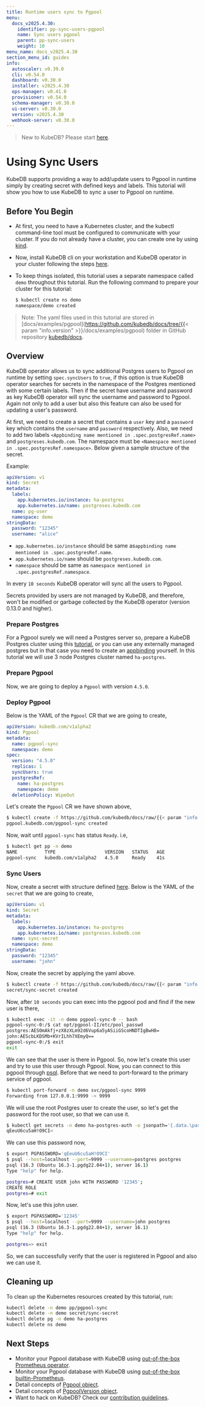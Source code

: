 ```yaml
---
title: Runtime users sync to Pgpool
menu:
  docs_v2025.4.30:
    identifier: pp-sync-users-pgpool
    name: Sync users pgpool
    parent: pp-sync-users
    weight: 10
menu_name: docs_v2025.4.30
section_menu_id: guides
info:
  autoscaler: v0.39.0
  cli: v0.54.0
  dashboard: v0.30.0
  installer: v2025.4.30
  ops-manager: v0.41.0
  provisioner: v0.54.0
  schema-manager: v0.30.0
  ui-server: v0.30.0
  version: v2025.4.30
  webhook-server: v0.30.0
---
```


> New to KubeDB? Please start [here](/docs/v2025.4.30/README).

# Using Sync Users

KubeDB supports providing a way to add/update users to Pgpool in runtime simply by creating secret with defined keys and labels. This tutorial will show you how to use KubeDB to sync a user to Pgpool on runtime.

## Before You Begin

- At first, you need to have a Kubernetes cluster, and the kubectl command-line tool must be configured to communicate with your cluster. If you do not already have a cluster, you can create one by using [kind](https://kind.sigs.k8s.io/docs/user/quick-start/).

- Now, install KubeDB cli on your workstation and KubeDB operator in your cluster following the steps [here](/docs/v2025.4.30/setup/README).

- To keep things isolated, this tutorial uses a separate namespace called `demo` throughout this tutorial. Run the following command to prepare your cluster for this tutorial:

  ```bash
  $ kubectl create ns demo
  namespace/demo created
  ```

> Note: The yaml files used in this tutorial are stored in [docs/examples/pgpool](https://github.com/kubedb/docs/tree/{{< param "info.version" >}}/docs/examples/pgpool) folder in GitHub repository [kubedb/docs](https://github.com/kubedb/docs).

## Overview

KubeDB operator allows us to sync additional Postgres users to Pgpool on runtime by setting `spec.syncUsers` to `true`, if this option is true KubeDB operator searches for secrets in the namespace of the Postgres mentioned with some certain labels. Then if the secret have username and password as key KubeDB operator will sync the username and password to Pgpool. Again not only to add a user but also this feature can also be used for updating a user's password.

At first, we need to create a secret that contains a `user` key and a `password` key which contains the `username` and `password` respectively. Also, we need to add two labels `<Appbinding name mentioned in .spec.postgresRef.name>` and `postgreses.kubedb.com`. The namespace must be `<Namespace mentioned in .spec.postgresRef.namespace>`. Below given a sample structure of the secret.

Example:

```yaml
apiVersion: v1
kind: Secret
metadata:
  labels:
    app.kubernetes.io/instance: ha-postgres
    app.kubernetes.io/name: postgreses.kubedb.com
  name: pg-user
  namespace: demo
stringData:
  password: "12345"
  username: "alice"
```
- `app.kubernetes.io/instance` should be same as`appbinding name mentioned in .spec.postgresRef.name`.
- `app.kubernetes.io/name` should be `postgreses.kubedb.com`.
- `namespace` should be same as `namespace mentioned in .spec.postgresRef.namespace`.

In every `10 seconds` KubeDB operator will sync all the users to Pgpool.

Secrets provided by users are not managed by KubeDB, and therefore, won't be modified or garbage collected by the KubeDB operator (version 0.13.0 and higher).

### Prepare Postgres
For a Pgpool surely we will need a Postgres server so, prepare a KubeDB Postgres cluster using this [tutorial](/docs/v2025.4.30/guides/postgres/clustering/streaming_replication), or you can use any externally managed postgres but in that case you need to create an [appbinding](/docs/v2025.4.30/guides/pgpool/concepts/appbinding) yourself. In this tutorial we will use 3 node Postgres cluster named `ha-postgres`.

### Prepare Pgpool

Now, we are going to deploy a `Pgpool` with version `4.5.0`.

### Deploy Pgpool

Below is the YAML of the `Pgpool` CR that we are going to create,

```yaml
apiVersion: kubedb.com/v1alpha2
kind: Pgpool
metadata:
  name: pgpool-sync
  namespace: demo
spec:
  version: "4.5.0"
  replicas: 1
  syncUsers: true
  postgresRef:
    name: ha-postgres
    namespace: demo
  deletionPolicy: WipeOut
```

Let's create the `Pgpool` CR we have shown above,

```bash
$ kubectl create -f https://github.com/kubedb/docs/raw/{{< param "info.version" >}}/docs/examples/pgpool/sync-users/pgpool-sync.yaml
pgpool.kubedb.com/pgpool-sync created
```

Now, wait until `pgpool-sync` has status `Ready`. i.e,

```bash
$ kubectl get pp -n demo
NAME          TYPE                  VERSION   STATUS   AGE
pgpool-sync   kubedb.com/v1alpha2   4.5.0     Ready    41s
```

### Sync Users

Now, create a secret with structure defined [here](/docs/v2025.4.30/guides/pgpool/concepts/pgpool#specsyncusers). Below is the YAML of the `secret` that we are going to create,

```yaml
apiVersion: v1
kind: Secret
metadata:
  labels:
    app.kubernetes.io/instance: ha-postgres
    app.kubernetes.io/name: postgreses.kubedb.com
  name: sync-secret
  namespace: demo
stringData:
  password: "12345"
  username: "john"
```

Now, create the secret by applying the yaml above.

```bash
$ kubectl create -f https://github.com/kubedb/docs/raw/{{< param "info.version" >}}/docs/examples/pgpool/sync-users/secret.yaml
secret/sync-secret created
```

Now, after `10 seconds` you can exec into the pgpool pod and find if the new user is there,

```bash
$ kubectl exec -it -n demo pgpool-sync-0 -- bash
pgpool-sync-0:/$ cat opt/pgpool-II/etc/pool_passwd 
postgres:AESOmAkfj+zX8zXLm92d6Vup6a5yASiiGScoHNDTIgBwH8=
john:AEScbLKDSMb+KVrILhh7XEmyQ==
pgpool-sync-0:/$ exit
exit
```
We can see that the user is there in Pgpool. So, now let's create this user and try to use this user through Pgpool.
Now, you can connect to this pgpool through [psql](https://www.postgresql.org/docs/current/app-psql.html). Before that we need to port-forward to the primary service of pgpool.

```bash
$ kubectl port-forward -n demo svc/pgpool-sync 9999
Forwarding from 127.0.0.1:9999 -> 9999
```
We will use the root Postgres user to create the user, so let's get the password for the root user, so that we can use it.
```bash
$ kubectl get secrets -n demo ha-postgres-auth -o jsonpath='{.data.\password}' | base64 -d
qEeuU6cu5aH!O9CI⏎ 
```
We can use this password now,
```bash
$ export PGPASSWORD='qEeuU6cu5aH!O9CI'
$ psql --host=localhost --port=9999 --username=postgres postgres
psql (16.3 (Ubuntu 16.3-1.pgdg22.04+1), server 16.1)
Type "help" for help.

postgres=# CREATE USER john WITH PASSWORD '12345';
CREATE ROLE
postgres=# exit
```
Now, let's use this john user.
```bash
$ export PGPASSWORD='12345'
$ psql --host=localhost --port=9999 --username=john postgres
psql (16.3 (Ubuntu 16.3-1.pgdg22.04+1), server 16.1)
Type "help" for help.

postgres=> exit
```
So, we can successfully verify that the user is registered in Pgpool and also we can use it.

## Cleaning up

To clean up the Kubernetes resources created by this tutorial, run:

```bash
kubectl delete -n demo pp/pgpool-sync
kubectl delete -n demo secret/sync-secret
kubectl delete pg -n demo ha-postgres
kubectl delete ns demo
```

## Next Steps

- Monitor your Pgpool database with KubeDB using [out-of-the-box Prometheus operator](/docs/v2025.4.30/guides/pgpool/monitoring/using-prometheus-operator).
- Monitor your Pgpool database with KubeDB using [out-of-the-box builtin-Prometheus](/docs/v2025.4.30/guides/pgpool/monitoring/using-builtin-prometheus).
- Detail concepts of [Pgpool object](/docs/v2025.4.30/guides/pgpool/concepts/pgpool).
- Detail concepts of [PgpoolVersion object](/docs/v2025.4.30/guides/pgpool/concepts/catalog).
- Want to hack on KubeDB? Check our [contribution guidelines](/docs/v2025.4.30/CONTRIBUTING).
